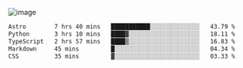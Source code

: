 ![image](https://github-profile-trophy.vercel.app/?username=CMOISDEAD&theme=oldie&row=1&no-frame=true&no-bg=true&margin-w=15&margin-h=15)
<!--START_SECTION:waka-->

```txt
Astro        7 hrs 40 mins   ███████████░░░░░░░░░░░░░░   43.79 %
Python       3 hrs 10 mins   ████▓░░░░░░░░░░░░░░░░░░░░   18.11 %
TypeScript   2 hrs 57 mins   ████▒░░░░░░░░░░░░░░░░░░░░   16.83 %
Markdown     45 mins         █░░░░░░░░░░░░░░░░░░░░░░░░   04.34 %
CSS          35 mins         ▓░░░░░░░░░░░░░░░░░░░░░░░░   03.33 %
```

<!--END_SECTION:waka--> 
